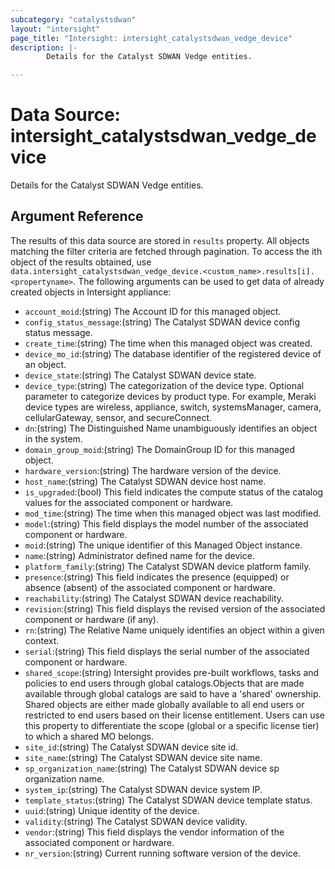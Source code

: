 ```yaml
---
subcategory: "catalystsdwan"
layout: "intersight"
page_title: "Intersight: intersight_catalystsdwan_vedge_device"
description: |-
        Details for the Catalyst SDWAN Vedge entities.

---
```


# Data Source: intersight_catalystsdwan_vedge_device
Details for the Catalyst SDWAN Vedge entities.
## Argument Reference
The results of this data source are stored in `results` property.
All objects matching the filter criteria are fetched through pagination.
To access the ith object of the results obtained, use `data.intersight_catalystsdwan_vedge_device.<custom_name>.results[i].<propertyname>`.
The following arguments can be used to get data of already created objects in Intersight appliance:
* `account_moid`:(string) The Account ID for this managed object. 
* `config_status_message`:(string) The Catalyst SDWAN device config status message. 
* `create_time`:(string) The time when this managed object was created. 
* `device_mo_id`:(string) The database identifier of the registered device of an object. 
* `device_state`:(string) The Catalyst SDWAN device state. 
* `device_type`:(string) The categorization of the device type. Optional parameter to categorize devices by product type. For example, Meraki device types are wireless, appliance, switch, systemsManager, camera, cellularGateway, sensor, and secureConnect. 
* `dn`:(string) The Distinguished Name unambiguously identifies an object in the system. 
* `domain_group_moid`:(string) The DomainGroup ID for this managed object. 
* `hardware_version`:(string) The hardware version of the device. 
* `host_name`:(string) The Catalyst SDWAN device host name. 
* `is_upgraded`:(bool) This field indicates the compute status of the catalog values for the associated component or hardware. 
* `mod_time`:(string) The time when this managed object was last modified. 
* `model`:(string) This field displays the model number of the associated component or hardware. 
* `moid`:(string) The unique identifier of this Managed Object instance. 
* `name`:(string) Administrator defined name for the device. 
* `platform_family`:(string) The Catalyst SDWAN device platform family. 
* `presence`:(string) This field indicates the presence (equipped) or absence (absent) of the associated component or hardware. 
* `reachability`:(string) The Catalyst SDWAN device reachability. 
* `revision`:(string) This field displays the revised version of the associated component or hardware (if any). 
* `rn`:(string) The Relative Name uniquely identifies an object within a given context. 
* `serial`:(string) This field displays the serial number of the associated component or hardware. 
* `shared_scope`:(string) Intersight provides pre-built workflows, tasks and policies to end users through global catalogs.Objects that are made available through global catalogs are said to have a 'shared' ownership. Shared objects are either made globally available to all end users or restricted to end users based on their license entitlement. Users can use this property to differentiate the scope (global or a specific license tier) to which a shared MO belongs. 
* `site_id`:(string) The Catalyst SDWAN device site id. 
* `site_name`:(string) The Catalyst SDWAN device site name. 
* `sp_organization_name`:(string) The Catalyst SDWAN device sp organization name. 
* `system_ip`:(string) The Catalyst SDWAN device system IP. 
* `template_status`:(string) The Catalyst SDWAN device template status. 
* `uuid`:(string) Unique identity of the device. 
* `validity`:(string) The Catalyst SDWAN device validity. 
* `vendor`:(string) This field displays the vendor information of the associated component or hardware. 
* `nr_version`:(string) Current running software version of the device. 
 
